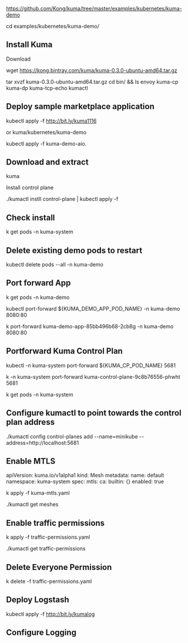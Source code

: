 

https://github.com/Kong/kuma/tree/master/examples/kubernetes/kuma-demo


 cd examples/kubernetes/kuma-demo/


## Install Kuma

Download

wget https://kong.bintray.com/kuma/kuma-0.3.0-ubuntu-amd64.tar.gz



tar xvzf kuma-0.3.0-ubuntu-amd64.tar.gz
cd bin/ && ls
envoy   kuma-cp   kuma-dp   kuma-tcp-echo kumactl




 ## Deploy sample marketplace application

 kubectl apply -f http://bit.ly/kuma1116

or
kuma/kubernetes/kuma-demo

kubectl apply -f kuma-demo-aio.


## Download and extract

kuma

Install control plane

./kumactl instll control-plane | kubectl apply -f


## Check install

k get pods -n kuma-system

## Delete existing demo pods to restart

kubectl delete pods --all -n kuma-demo


## Port forward App

k get pods -n kuma-demo

kubectl port-forward ${KUMA_DEMO_APP_POD_NAME} -n kuma-demo 8080:80

k port-forward  kuma-demo-app-85bb496b68-2cb8g -n kuma-demo 8080:80

## Portforward Kuma Control Plan

kubectl -n kuma-system port-forward ${KUMA_CP_POD_NAME} 5681

k -n kuma-system port-forward kuma-control-plane-9c8b76556-phwht 5681

k get pods -n kuma-system

## Configure kumactl to point towards the control plan address

./kumactl config control-planes add --name=minikube --address=http://localhost:5681


## Enable MTLS

apiVersion: kuma.io/v1alpha1
kind: Mesh
metadata:
  name: default
  namespace: kuma-system
spec:
  mtls:
    ca:
      builtin: {}
    enabled: true


k apply -f kuma-mtls.yaml

./kumactl get meshes

## Enable traffic permissions

k apply -f traffic-permissions.yaml

./kumactl get traffic-permissions

## Delete Everyone Permission

k delete -f traffic-permissions.yaml

## Deploy Logstash

kubectl apply -f http://bit.ly/kumalog


## Configure Logging

